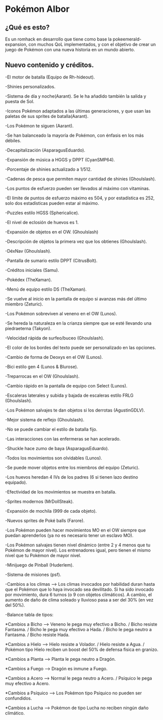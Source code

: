 # Pokémon Albor

## ¿Qué es esto?

Es un romhack en desarrollo que tiene como base la pokeemerald-expansion, con muchos QoL implementados, y con el objetivo de crear un juego de Pokémon con una nueva historia en un mundo abierto.

## Nuevo contenido y créditos.

-El motor de batalla (Equipo de Rh-hideout).

-Shinies personalizados.

-Sistema de día y noche(Aarant). Se le ha añadido también la salida y puesta de Sol.

-Iconos Pokémon adaptados a las últimas generaciones, y que usan las paletas de sus sprites de batalla(Aarant).

-Los Pokémon te siguen (Aarant).

-Se han balanceado la mayoría de Pokémon, con énfasis en los más débiles.

-Decapitalización (AsparagusEduardo).

-Expansión de música a HGGS y DPPT (CyanSMP64).

-Porcentaje de shinies actualizado a 1/512.

-Cadenas de pesca que permiten mayor cantidad de shinies (Ghoulslash).

-Los puntos de esfuerzo pueden ser llevados al máximo con vitaminas.

-El límite de puntos de esfuerzo máximo es 504, y por estadística es 252, solo dos estadísticas pueden estar al máximo.

-Puzzles estilo HGSS (Sphericalice).

-El nivel de eclosión de huevos es 1.

-Expansión de objetos en el OW. (Ghoulslash)

-Descripción de objetos la primera vez que los obtienes (Ghoulslash).

-DéxNav (Ghoulslash). 

-Pantalla de sumario estilo DPPT (CitrusBolt).

-Créditos iniciales (Samu).

-Pokédex (TheXaman).

-Menú de equipo estilo DS (TheXaman).

-Se vuelve al inicio en la pantalla de equipo si avanzas más del último miembro (Zeturic).

-Los Pokémon sobreviven al veneno en el OW (Lunos).

-Se hereda la naturaleza en la crianza siempre que se esté llevando una piedraeterna (Takyon).

-Velocidad rápida de surfeo/buceo (Ghoulslash).

-El color de los bordes del texto puede ser personalizado en las opciones.

-Cambio de forma de Deoxys en el OW (Lunos).

-Bici estilo gen 4 (Lunos & Blurose).

-Treparrocas en el OW (Ghoulslash).

-Cambio rápido en la pantalla de equipo con Select (Lunos).

-Escaleras laterales y subida y bajada de escaleras estilo FRLG (Ghoulslash).

-Los Pokémon salvajes te dan objetos si los derrotas (AgustinGDLV).

-Mejor sistema de reflejo (Ghoulslash).

-No se puede cambiar el estilo de batalla fijo.

-Las interacciones con las enfermeras se han acelerado.

-Shuckle hace zumo de baya (AsparagusEduardo).

-Todos los movimientos son olvidables (Lunos).

-Se puede mover objetos entre los miembros del equipo (Zeturic).

-Los huevos heredan 4 IVs de los padres (6 si tienen lazo destino equipado).

-Efectividad de los movimientos se muestra en batalla.

-Sprites modernos (MrDollSteak).

-Expansión de mochila (999 de cada objeto).

-Nuevos sprites de Poké balls (Farore).

-Los Pokémon pueden hacer movimientos MO en el OW siempre que puedan aprenderlos (ya no es necesario tener un esclavo MO).

-Los Pokémon salvajes tienen nivel dinámico (entre 2 y 4 menos que tu Pokémon de mayor nivel). Los entrenadores igual, pero tienen el mismo nivel que tu Pokémon de mayor nivel.

-Minijuego de Pinball (Huderlem).

-Sistema de misiones (psf).

-Cambios a los climas --> Los climas invocados por habilidad duran hasta que el Pokémon que lo haya invocado sea devilitado. Si ha sido invocado por movimiento, dura 6 turnos (o 9 con objetos climáticos). A cambio, el aumento de daño de clima soleado y lluvioso pasa a ser del 30% (en vez del 50%).

-Balance tabla de tipos: 

*Cambios a Bicho --> Veneno le pega muy efectivo a Bicho. / Bicho resiste Fantasma. / Bicho le pega muy efectivo a Hada. / Bicho le pega neutro a Fantasma. / Bicho resiste Hada.

*Cambios a Hielo --> Hielo resiste a Volador. / Hielo resiste a Agua. / Pokémon tipo Hielo reciben un boost del 50% de defensa física en granizo.

*Cambios a Planta --> Planta le pega neutro a Dragón.

*Cambios a Fuego --> Dragón es inmune a Fuego.

*Cambios a Acero --> Normal le pega neutro a Acero. / Psíquico le pega muy efectivo a Acero.

*Cambios a Psíquico --> Los Pokémon tipo Psíquico no pueden ser confundidos.

*Cambios a Lucha --> Pokémon de tipo Lucha no reciben ningún daño climático.
